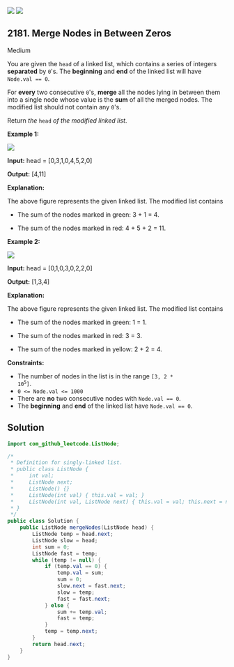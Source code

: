 [![](https://img.shields.io/github/stars/javadev/LeetCode-in-Java?label=Stars&style=flat-square)](https://github.com/javadev/LeetCode-in-Java)
[![](https://img.shields.io/github/forks/javadev/LeetCode-in-Java?label=Fork%20me%20on%20GitHub%20&style=flat-square)](https://github.com/javadev/LeetCode-in-Java/fork)

## 2181\. Merge Nodes in Between Zeros

Medium

You are given the `head` of a linked list, which contains a series of integers **separated** by `0`'s. The **beginning** and **end** of the linked list will have `Node.val == 0`.

For **every** two consecutive `0`'s, **merge** all the nodes lying in between them into a single node whose value is the **sum** of all the merged nodes. The modified list should not contain any `0`'s.

Return _the_ `head` _of the modified linked list_.

**Example 1:**

![](https://assets.leetcode.com/uploads/2022/02/02/ex1-1.png)

**Input:** head = [0,3,1,0,4,5,2,0]

**Output:** [4,11]

**Explanation:**

The above figure represents the given linked list. The modified list contains

- The sum of the nodes marked in green: 3 + 1 = 4.

- The sum of the nodes marked in red: 4 + 5 + 2 = 11. 

**Example 2:**

![](https://assets.leetcode.com/uploads/2022/02/02/ex2-1.png)

**Input:** head = [0,1,0,3,0,2,2,0]

**Output:** [1,3,4]

**Explanation:**

The above figure represents the given linked list. The modified list contains

- The sum of the nodes marked in green: 1 = 1.

- The sum of the nodes marked in red: 3 = 3.

- The sum of the nodes marked in yellow: 2 + 2 = 4. 

**Constraints:**

*   The number of nodes in the list is in the range <code>[3, 2 * 10<sup>5</sup>]</code>.
*   `0 <= Node.val <= 1000`
*   There are **no** two consecutive nodes with `Node.val == 0`.
*   The **beginning** and **end** of the linked list have `Node.val == 0`.

## Solution

```java
import com_github_leetcode.ListNode;

/*
 * Definition for singly-linked list.
 * public class ListNode {
 *     int val;
 *     ListNode next;
 *     ListNode() {}
 *     ListNode(int val) { this.val = val; }
 *     ListNode(int val, ListNode next) { this.val = val; this.next = next; }
 * }
 */
public class Solution {
    public ListNode mergeNodes(ListNode head) {
        ListNode temp = head.next;
        ListNode slow = head;
        int sum = 0;
        ListNode fast = temp;
        while (temp != null) {
            if (temp.val == 0) {
                temp.val = sum;
                sum = 0;
                slow.next = fast.next;
                slow = temp;
                fast = fast.next;
            } else {
                sum += temp.val;
                fast = temp;
            }
            temp = temp.next;
        }
        return head.next;
    }
}
```